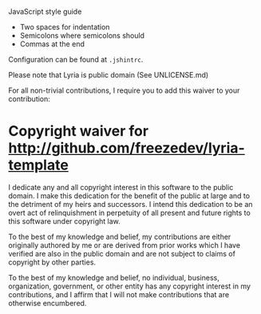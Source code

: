 JavaScript style guide
* Two spaces for indentation
* Semicolons where semicolons should
* Commas at the end  

Configuration can be found at `.jshintrc`.  

Please note that Lyria is public domain (See UNLICENSE.md)

For all non-trivial contributions, I require you to add this waiver to your
contribution:

# Copyright waiver for <http://github.com/freezedev/lyria-template>

I dedicate any and all copyright interest in this software to the
public domain. I make this dedication for the benefit of the public at
large and to the detriment of my heirs and successors. I intend this
dedication to be an overt act of relinquishment in perpetuity of all
present and future rights to this software under copyright law.

To the best of my knowledge and belief, my contributions are either
originally authored by me or are derived from prior works which I have
verified are also in the public domain and are not subject to claims
of copyright by other parties.

To the best of my knowledge and belief, no individual, business,
organization, government, or other entity has any copyright interest
in my contributions, and I affirm that I will not make contributions
that are otherwise encumbered.
